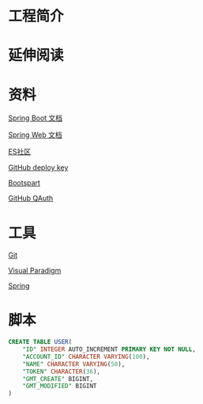 # 工程简介

# 延伸阅读

# 资料
[Spring Boot 文档](https://spring.io/guides/gs)

[Spring Web 文档](https://spring.io/guides/gs/testing-web/)

[ES社区](https://elasticsearch.cn/)

[GitHub deploy key](https://docs.github.com/en/authentication/connecting-to-github-with-ssh/managing-deploy-keys#deploy-keys)

[Bootspart](https://v3.bootcss.com/getting-started/)

[GitHub QAuth](https://docs.github.com/zh/apps/oauth-apps/building-oauth-apps/creating-an-oauth-app)
# 工具
[Git](https://git-scm.com/download)

[Visual Paradigm](https://www.visual-paradigm.com/cn/)

[Spring](https://docs.spring.io/spring-boot/docs/2.0.0.RC1/reference/htmlsingle/#boot-features-embedded-database-support)

# 脚本
```sql
CREATE TABLE USER(
    "ID" INTEGER AUTO_INCREMENT PRIMARY KEY NOT NULL,
    "ACCOUNT_ID" CHARACTER VARYING(100),
    "NAME" CHARACTER VARYING(50),
    "TOKEN" CHARACTER(36),
    "GMT_CREATE" BIGINT,
    "GMT_MODIFIED" BIGINT
)

```